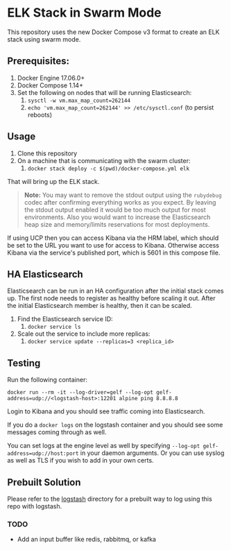# ELK Stack in Swarm Mode

This repository uses the new Docker Compose v3 format to create an ELK stack using swarm mode.

## Prerequisites:

1. Docker Engine 17.06.0+
2. Docker Compose 1.14+
3. Set the following on nodes that will be running Elasticsearch:
    1. `sysctl -w vm.max_map_count=262144`
    2. `echo 'vm.max_map_count=262144' >> /etc/sysctl.conf` (to persist reboots)

## Usage

1. Clone this repository
2. On a machine that is communicating with the swarm cluster:
    1. `docker stack deploy -c $(pwd)/docker-compose.yml elk`

That will bring up the ELK stack.

> **Note:** You may want to remove the stdout output using the `rubydebug` codec after confirming everything works as you expect. By leaving the stdout output enabled it would be too much output for most environments. Also you would want to increase the Elasticsearch heap size and memory/limits reservations for most deployments.

If using UCP then you can access Kibana via the HRM label, which should be set to the URL you want to use for access to Kibana. Otherwise access Kibana via the service's published port, which is 5601 in this compose file.

## HA Elasticsearch

Elasticsearch can be run in an HA configuration after the initial stack comes up. The first node needs to register as healthy before scaling it out. After the initial Elasticsearch member is healthy, then it can be scaled.

1. Find the Elasticsearch service ID:
    1. `docker service ls`
2. Scale out the service to include more replicas:
    1. `docker service update --replicas=3 <replica_id>`

## Testing

Run the following container:

`docker run --rm -it --log-driver=gelf --log-opt gelf-address=udp://<logstash-host>:12201 alpine ping 8.8.8.8`

Login to Kibana and you should see traffic coming into Elasticsearch.

If you do a `docker logs` on the logstash container and you should see some messages coming through as well.

You can set logs at the engine level as well by specifying `--log-opt gelf-address=udp://host:port` in your daemon arguments. Or you can use syslog as well as TLS if you wish to add in your own certs.

## Prebuilt Solution

Please refer to the [logstash](https://github.com/ahromis/swarm-elk/tree/master/logstash) directory for a prebuilt way to log using this repo with logstash.

### TODO

- Add an input buffer like redis, rabbitmq, or kafka
